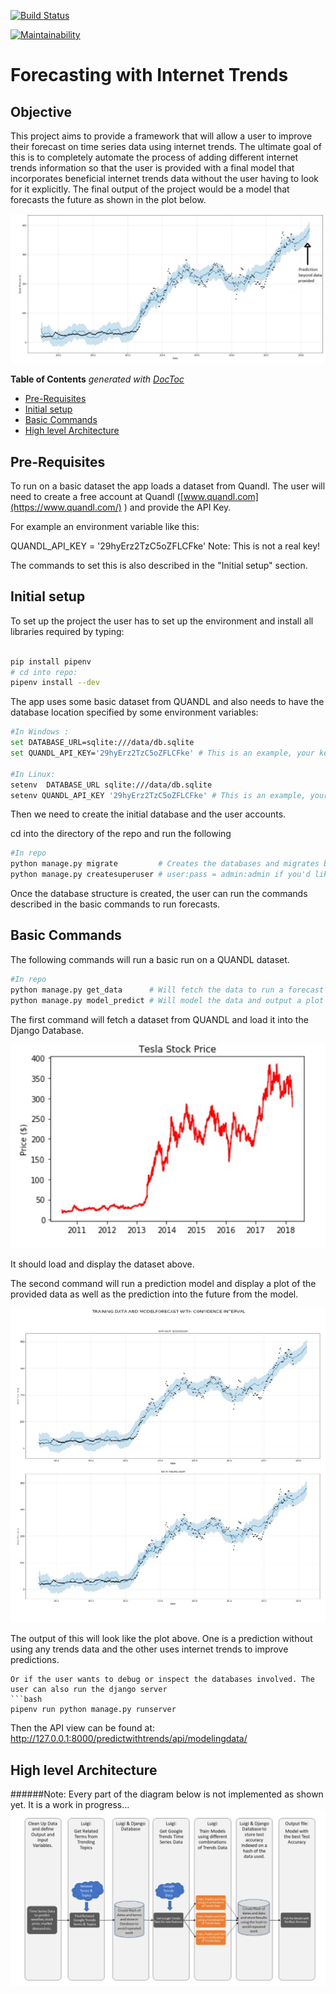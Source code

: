 [![Build Status](https://travis-ci.com/shk305/Prediction_with_Trends.svg?branch=master)](https://travis-ci.com/shk305/Prediction_with_Trends)

[![Maintainability](https://api.codeclimate.com/v1/badges/85ad543a13938bc969ba/maintainability)](https://codeclimate.com/github/shk305/Prediction_with_Trends/maintainability)

# Forecasting with Internet Trends



## Objective

This project aims to provide a framework that will allow a user to improve their forecast on time series data using 
internet trends. The ultimate goal of this is to completely automate the process of adding different internet trends 
information so that the user is provided with a final model that incorporates beneficial internet trends data without 
the user having to look for it explicitly. The final output of the project would be a model that forecasts the future
as shown in the plot below. 

![Alt text](images/profile_pic.jpg?raw="Title1")

<!-- START doctoc generated TOC please keep comment here to allow auto update -->
<!-- DON'T EDIT THIS SECTION, INSTEAD RE-RUN doctoc TO UPDATE -->
**Table of Contents**  *generated with [DocToc](https://github.com/thlorenz/doctoc)*

- [Pre-Requisites](#pre-requisites)
- [Initial setup](#initial-setup)
- [Basic Commands](#basic-commands)
- [High level Architecture](#high-level-architecture)

<!-- END doctoc generated TOC please keep comment here to allow auto update -->

## Pre-Requisites
To run on a basic dataset the app loads a dataset from Quandl. The user will need to create a free account at Quandl ([www.quandl.com](https://www.quandl.com/)
) and provide the API Key. 
 
For example an environment variable like this:

QUANDL_API_KEY = '29hyErz2TzC5oZFLCFke' Note: This is not a real key!

The commands to set this is also described in the "Initial setup" section.


## Initial setup
To set up the project the user has to set up the environment and install all libraries required by typing:


```bash

pip install pipenv 
# cd into repo: 
pipenv install --dev
```

The app uses some basic dataset from QUANDL and also needs to have the database location specified by some environment
variables:

```bash
#In Windows :
set DATABASE_URL=sqlite:///data/db.sqlite
set QUANDL_API_KEY='29hyErz2TzC5oZFLCFke' # This is an example, your key will be different

#In Linux:
setenv  DATABASE_URL sqlite:///data/db.sqlite
setenv QUANDL_API_KEY '29hyErz2TzC5oZFLCFke' # This is an example, your key will be different
```

Then we need to create the initial database and the user accounts.

cd into the directory of the repo and run the following 
```bash
#In repo
python manage.py migrate         # Creates the databases and migrates built in Django user authentication table
python manage.py createsuperuser # user:pass = admin:admin if you'd like
```
Once the database structure is created, the user can run the commands described in the basic commands to run forecasts. 

## Basic Commands 

The following commands will run a basic run on a QUANDL dataset.
```bash
#In repo
python manage.py get_data      # Will fetch the data to run a forecast
python manage.py model_predict # Will model the data and output a plot with the forecast
```

The first command will fetch a dataset from QUANDL and load it into the Django Database.


![Alt text](images/input_data.JPG?raw="Title2")

It should load and display the dataset above.

The second command will run a prediction model and display a plot of the provided data as well as the 
prediction into the future from the model.

![Alt text](images/output_data.jpg?raw="Title3")

The output of this will look like the plot above. One is a prediction without using any trends data and the other 
uses internet trends to improve predictions.
 
```
Or if the user wants to debug or inspect the databases involved. The user can also run the django server
```bash
pipenv run python manage.py runserver
```
Then the API view can be found at: 
http://127.0.0.1:8000/predictwithtrends/api/modelingdata/



## High level Architecture
######Note: Every part of the diagram below is not implemented as shown yet. It is a work in progress...
![Alt text](images/Architecture.JPG?raw="Title4")
